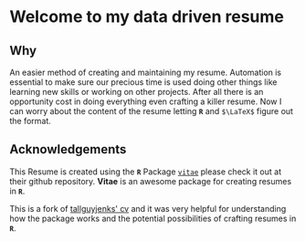 
# Welcome to my data driven resume

## Why

An easier method of creating and maintaining my resume. Automation is essential to make sure our precious time is used doing other things like learning new skills or working on other projects. After all there is an opportunity cost in doing everything even crafting a killer resume. Now I can worry about the content of the resume letting **`R`** and `$\LaTeX$` figure out the format.

## Acknowledgements

This Resume is created using the **`R`** Package [`vitae`](https://github.com/mitchelloharawild/vitae) please check it out at their github repository. **Vitae** is an awesome package for creating resumes in **`R`**.

This is a fork of [tallguyjenks' cv](https://github.com/tallguyjenks/CV) and it was very helpful for understanding how the package works and the potential possibilities of crafting resumes in **`R`**.
